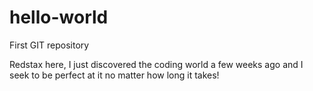 # hello-world
First GIT repository

Redstax here, I just discovered the coding world a few weeks ago and I seek to be perfect at it no matter how long it takes!
